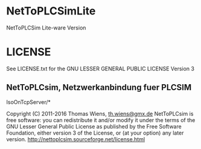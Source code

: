 # NetToPLCSimLite
NetToPLCSim Lite-ware Version

LICENSE
=======

See LICENSE.txt for the GNU LESSER GENERAL PUBLIC LICENSE Version 3


NetToPLCsim, Netzwerkanbindung fuer PLCSIM
---
IsoOnTcpServer/*  

Copyright (C) 2011-2016 Thomas Wiens, th.wiens@gmx.de
NetToPLCsim is free software: you can redistribute it and/or modify
it under the terms of the GNU Lesser General Public License as
published by the Free Software Foundation, either version 3 of the
License, or (at your option) any later version.
http://nettoplcsim.sourceforge.net/license.html
